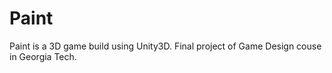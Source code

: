 # Paint
Paint is a 3D game build using Unity3D.
Final project of Game Design couse in Georgia Tech.

